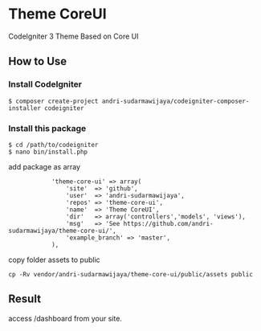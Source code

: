 # Theme CoreUI
CodeIgniter 3 Theme Based on Core UI

## How to Use

### Install CodeIgniter

```
$ composer create-project andri-sudarmawijaya/codeigniter-composer-installer codeigniter
```

### Install this package

```
$ cd /path/to/codeigniter
$ nano bin/install.php
```
add package as array
```
            'theme-core-ui' => array(
                'site'  => 'github',
                'user'  => 'andri-sudarmawijaya',
                'repos' => 'theme-core-ui',
                'name'  => 'Theme CoreUI',
                'dir'   => array('controllers','models', 'views'),
                'msg'   => 'See https://github.com/andri-sudarmawijaya/theme-core-ui/',
                'example_branch' => 'master',
            ),
```
copy folder assets to public
```
cp -Rv vendor/andri-sudarmawijaya/theme-core-ui/public/assets public
```
## Result
access /dashboard from your site.